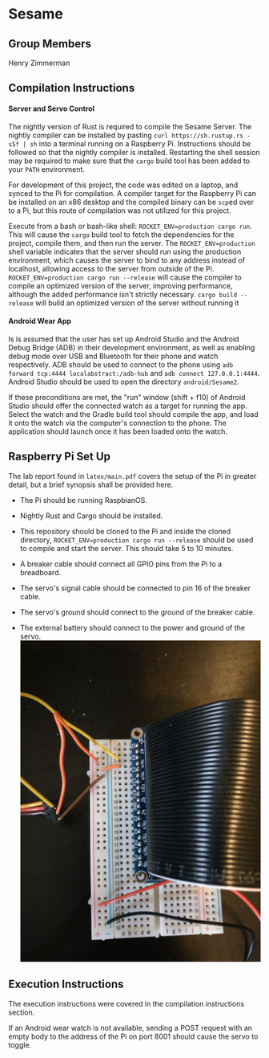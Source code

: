 # Sesame

## Group Members
Henry Zimmerman

## Compilation Instructions

#### Server and Servo Control
The nightly version of Rust is required to compile the Sesame Server.
The nightly compiler can be installed by pasting `curl https://sh.rustup.rs -sSf | sh` into a terminal running on a Raspberry Pi.
Instructions should be followed so that the nightly compiler is installed.
Restarting the shell session may be required to make sure that the `cargo` build tool has been added to your `PATH` environment.

For development of this project, the code was edited on a laptop, and synced to the Pi for compilation.
A compiler target for the Raspberry Pi can be installed on an x86 desktop and the compiled binary can be `scp`ed over to a Pi, but this route of compilation was not utilized for this project.

Execute from a bash or bash-like shell: `ROCKET_ENV=production cargo run`.
This will cause the `cargo` build tool to fetch the dependencies for the project, compile them, and then run the server.
The `ROCKET_ENV=production` shell variable indicates that the server should run using the production environment, which causes the server to bind to any address instead of localhost, allowing access to the server from outside of the Pi.
`ROCKET_ENV=production cargo run --release` will cause the compiler to compile an optimized version of the server, improving performance, although the added performance isn't strictly necessary.
`cargo build --release` will build an optimized version of the server without running it


#### Android Wear App
Is is assumed that the user has set up Android Studio and the Android Debug Bridge (ADB) in their development environment, as well as enabling debug mode over USB and Bluetooth for their phone and watch respectively.
ADB should be used to connect to the phone using `adb forward tcp:4444 localabstract:/adb-hub` and  `adb connect 127.0.0.1:4444`.
Android Studio should be used to open the directory `android/Sesame2`.

If these preconditions are met, the "run" window (shift + f10) of Android Studio should offer the connected watch as a target for running the app.
Select the watch and the Gradle build tool should compile the app, and load it onto the watch via the computer's connection to the phone.
The application should launch once it has been loaded onto the watch.

## Raspberry Pi Set Up
The lab report found in `latex/main.pdf` covers the setup of the Pi in greater detail, but a brief synopsis shall be provided here.

* The Pi should be running RaspbianOS.
* Nightly Rust and Cargo should be installed.
* This repository should be cloned to the Pi and inside the cloned directory, `ROCKET_ENV=production cargo run --release` should be used to compile and start the server.
This should take 5 to 10 minutes.

* A breaker cable should connect all GPIO pins from the Pi to a breadboard.
* The servo's signal cable should be connected to pin 16 of the breaker cable.
* The servo's ground should connect to the ground of the breaker cable.
* The external battery should connect to the power and ground of the servo.
![breadboard](https://raw.githubusercontent.com/hgzimmerman/CMPE-240-Sesame-Server/master/latex/breadboard.jpg)
## Execution Instructions
The execution instructions were covered in the compilation instructions section.

If an Android wear watch is not available, sending a POST request with an empty body to the address of the Pi on port 8001 should cause the servo to toggle.
